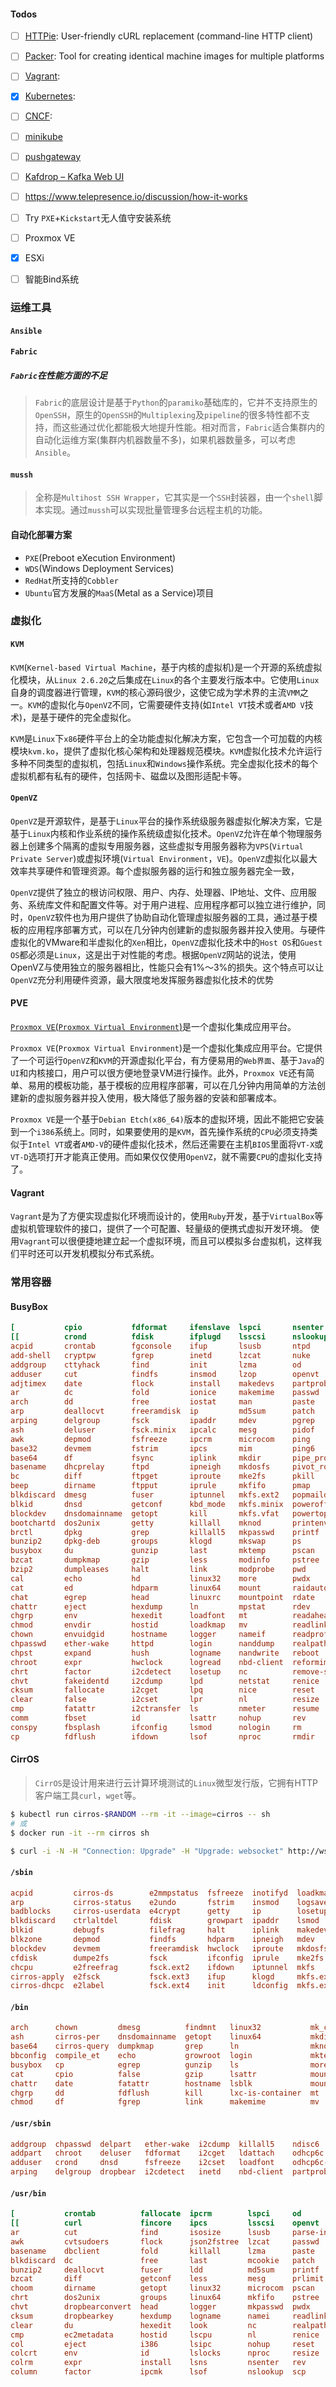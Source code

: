 #### Todos

- [ ] [HTTPie](https://httpie.io/): User-friendly cURL replacement (command-line HTTP client)
- [ ] [Packer](https://packer.io): Tool for creating identical machine images for multiple platforms
- [ ] [Vagrant](https://www.vagrantup.com/):
- [x] [Kubernetes](https://kubernetes.io/): 
- [ ] [CNCF](https://www.cncf.io/):
- [ ] [minikube](http://bit.ly/2xNk8w4)
- [ ] [pushgateway](https://github.com/prometheus/pushgateway)
- [ ] [Kafdrop – Kafka Web UI](https://github.com/obsidiandynamics/kafdrop)
- [ ] https://www.telepresence.io/discussion/how-it-works
- [ ] Try `PXE`+`Kickstart`无人值守安装系统
- [ ] Proxmox VE
- [x] ESXi
- [ ] 智能Bind系统


### 运维工具

#### `Ansible`

#### `Fabric`

##### `Fabric`在性能方面的不足
> `Fabric`的底层设计是基于`Python`的`paramiko`基础库的，它并不支持原生的`OpenSSH`，原生的`OpenSSH`的`Multiplexing`及`pipeline`的很多特性都不支持，而这些通过优化都能极大地提升性能。相对而言，`Fabric`适合集群内的自动化运维方案(集群内机器数量不多)，如果机器数量多，可以考虑`Ansible`。

#### `mussh`
> 全称是`Multihost SSH Wrapper`，它其实是一个`SSH`封装器，由一个`shell`脚本实现。通过`mussh`可以实现批量管理多台远程主机的功能。


#### 自动化部署方案

- `PXE`(Preboot eXecution Environment)
- `WDS`(Windows Deployment Services)
- `RedHat`所支持的`Cobbler`
- `Ubuntu`官方发展的`MaaS`(Metal as a Service)项目


### 虚拟化

#### `KVM`

`KVM`(`Kernel-based Virtual Machine`，基于内核的虚拟机)是一个开源的系统虚拟化模块，从`Linux 2.6.20`之后集成在`Linux`的各个主要发行版本中。它使用`Linux`自身的调度器进行管理，`KVM`的核心源码很少，这使它成为学术界的主流`VMM`之一。`KVM`的虚拟化与`OpenVZ`不同，它需要硬件支持(如`Intel VT`技术或者`AMD V`技术)，是基于硬件的完全虚拟化。

`KVM`是`Linux`下`x86`硬件平台上的全功能虚拟化解决方案，它包含一个可加载的内核模块`kvm.ko`，提供了虚拟化核心架构和处理器规范模块。`KVM`虚拟化技术允许运行多种不同类型的虚拟机，包括`Linux`和`Windows`操作系统。完全虚拟化技术的每个虚拟机都有私有的硬件，包括网卡、磁盘以及图形适配卡等。

#### `OpenVZ`

`OpenVZ`是开源软件，是基于`Linux`平台的操作系统级服务器虚拟化解决方案，它是基于`Linux`内核和作业系统的操作系统级虚拟化技术。`OpenVZ`允许在单个物理服务器上创建多个隔离的虚拟专用服务器，这些虚拟专用服务器称为`VPS`(`Virtual Private Server`)或虚拟环境(`Virtual Environment`，`VE`)。`OpenVZ`虚拟化以最大效率共享硬件和管理资源。每个虚拟服务器的运行和独立服务器完全一致，

`OpenVZ`提供了独立的根访问权限、用户、内存、处理器、IP地址、文件、应用服务、系统库文件和配置文件等。对于用户进程、应用程序都可以独立进行维护，同时，`OpenVZ`软件也为用户提供了协助自动化管理虚拟服务器的工具，通过基于模板的应用程序部署方式，可以在几分钟内创建新的虚拟服务器并投入使用。与硬件虚拟化的VMware和半虚拟化的`Xen`相比，`OpenVZ`虚拟化技术中的`Host OS`和`Guest OS`都必须是`Linux`，这是出于对性能的考虑。根据`OpenVZ`网站的说法，使用OpenVZ与使用独立的服务器相比，性能只会有1%～3%的损失。这个特点可以让`OpenVZ`充分利用硬件资源，最大限度地发挥服务器虚拟化技术的优势

#### PVE

[`Proxmox VE`(`Proxmox Virtual Environment`)](https://www.proxmox.com/)是一个虚拟化集成应用平台。

`Proxmox VE`(`Proxmox Virtual Environment`)是一个虚拟化集成应用平台。它提供了一个可运行`OpenVZ`和`KVM`的开源虚拟化平台，有方便易用的`Web界面`、基于`Java`的`UI`和内核接口，用户可以很方便地登录VM进行操作。此外，`Proxmox VE`还有简单、易用的模板功能，基于模板的应用程序部署，可以在几分钟内用简单的方法创建新的虚拟服务器并投入使用，极大降低了服务器的安装和部署成本。

`Proxmox VE`是一个基于`Debian Etch(x86_64)`版本的虚拟环境，因此不能把它安装到一个`i386`系统上。同时，如果要使用的是`KVM`，首先操作系统的`CPU`必须支持类似于`Intel VT`或者`AMD-V`的硬件虚拟化技术，然后还需要在主机`BIOS`里面将`VT-X`或`VT-D`选项打开才能真正使用。而如果仅仅使用`OpenVZ`，就不需要`CPU`的虚拟化支持了。

#### Vagrant

`Vagrant`是为了方便实现虚拟化环境而设计的，使用`Ruby`开发，基于`VirtualBox`等虚拟机管理软件的接口，提供了一个可配置、轻量级的便携式虚拟开发环境。
使用`Vagrant`可以很便捷地建立起一个虚拟环境，而且可以模拟多台虚拟机，这样我们平时还可以开发机模拟分布式系统。

### 常用容器

#### BusyBox

```conf
[           cpio           fdformat     ifenslave  lspci       nsenter       rmmod              su            udhcpc
[[          crond          fdisk        ifplugd    lsscsi      nslookup      route              sulogin       udhcpc6
acpid       crontab        fgconsole    ifup       lsusb       ntpd          rpm                sum           udhcpd
add-shell   cryptpw        fgrep        inetd      lzcat       nuke          rpm2cpio           sv            udpsvd
addgroup    cttyhack       find         init       lzma        od            rtcwake            svc           uevent
adduser     cut            findfs       insmod     lzop        openvt        run-init           svlogd        umount
adjtimex    date           flock        install    makedevs    partprobe     run-parts          svok          uname
ar          dc             fold         ionice     makemime    passwd        runlevel           swapoff       unexpand
arch        dd             free         iostat     man         paste         runsv              swapon        uniq
arp         deallocvt      freeramdisk  ip         md5sum      patch         runsvdir           switch_root   unix2dos
arping      delgroup       fsck         ipaddr     mdev        pgrep         rx                 sync          unlink
ash         deluser        fsck.minix   ipcalc     mesg        pidof         script             sysctl        unlzma
awk         depmod         fsfreeze     ipcrm      microcom    ping          scriptreplay       syslogd       unshare
base32      devmem         fstrim       ipcs       mim         ping6         sed                tac           unxz
base64      df             fsync        iplink     mkdir       pipe_progres  sendmail           tail          unzip
basename    dhcprelay      ftpd         ipneigh    mkdosfs     pivot_root    seq                tar           uptime
bc          diff           ftpget       iproute    mke2fs      pkill         setarch            taskset       users
beep        dirname        ftpput       iprule     mkfifo      pmap          setconsole         tc            usleep
blkdiscard  dmesg          fuser        iptunnel   mkfs.ext2   popmaildir    setfattr           tcpsvd        uudecode
blkid       dnsd           getconf      kbd_mode   mkfs.minix  poweroff      setfont            tee           uuencode
blockdev    dnsdomainname  getopt       kill       mkfs.vfat   powertop      setkeycodes        telnet        vconfig
bootchartd  dos2unix       getty        killall    mknod       printenv      setlogcons         telnetd       vi
brctl       dpkg           grep         killall5   mkpasswd    printf        setpriv            test          vlock
bunzip2     dpkg-deb       groups       klogd      mkswap      ps            setserial          tftp          volname
busybox     du             gunzip       last       mktemp      pscan         setsid             tftpd         w
bzcat       dumpkmap       gzip         less       modinfo     pstree        setuidgid          time          wall
bzip2       dumpleases     halt         link       modprobe    pwd           sh                 timeout       watch
cal         echo           hd           linux32    more        pwdx          sha1sum            top           watchdog
cat         ed             hdparm       linux64    mount       raidautorun   sha256sum          touch         wc
chat        egrep          head         linuxrc    mountpoint  rdate         sha3sum            tr            wget
chattr      eject          hexdump      ln         mpstat      rdev          sha512sum          traceroute    which
chgrp       env            hexedit      loadfont   mt          readahead     showkey            traceroute6   who
chmod       envdir         hostid       loadkmap   mv          readlink      shred              true          whoami
chown       envuidgid      hostname     logger     nameif      readprofile   shuf               truncate      whois
chpasswd    ether-wake     httpd        login      nanddump    realpath      slattach           ts            xargs
chpst       expand         hush         logname    nandwrite   reboot        sleep              tty           xxd
chroot      expr           hwclock      logread    nbd-client  reformime     smemcap            ttysize       xz
chrt        factor         i2cdetect    losetup    nc          remove-shell  softlimit          tunctl        xzcat
chvt        fakeidentd     i2cdump      lpd        netstat     renice        sort               ubiattach     yes
cksum       fallocate      i2cget       lpq        nice        reset         split              ubidetach     zcat
clear       false          i2cset       lpr        nl          resize        ssl_client         ubimkvol      zcip
cmp         fatattr        i2ctransfer  ls         nmeter      resume        start-stop-daemon  ubirename
comm        fbset          id           lsattr     nohup       rev           stat               ubirmvol
conspy      fbsplash       ifconfig     lsmod      nologin     rm            strings            ubirsvol
cp          fdflush        ifdown       lsof       nproc       rmdir         stty               ubiupdatevol
```

#### CirrOS

> `CirrOS`是设计用来进行云计算环境测试的`Linux`微型发行版，它拥有HTTP客户端工具`curl`，`wget`等。

```bash
$ kubectl run cirros-$RANDOM --rm -it --image=cirros -- sh
# 或
$ docker run -it --rm cirros sh
```

```bash
$ curl -i -N -H "Connection: Upgrade" -H "Upgrade: websocket" http://ws.zizhizhan.local/ws/
```

#### `/sbin`

```conf
acpid         cirros-ds        e2mmpstatus  fsfreeze  inotifyd  loadkmap   mkfs.ext4          rmmod              switch_root
arp           cirros-status    e2undo       fstrim    insmod    logsave    mkfs.vfat          route              sysctl
badblocks     cirros-userdata  e4crypt      getty     ip        losetup    mklost+found       run-init           syslogd
blkdiscard    ctrlaltdel       fdisk        growpart  ipaddr    lsmod      mkswap             runlevel           tc
blkid         debugfs          filefrag     halt      iplink    makedevs   modprobe           setconsole         tune2fs
blkzone       depmod           findfs       hdparm    ipneigh   mdev       nameif             sfdisk             udhcpc
blockdev      devmem           freeramdisk  hwclock   iproute   mkdosfs    pivot_root         start-stop-daemon  uevent
cfdisk        dumpe2fs         fsck         ifconfig  iprule    mke2fs     poweroff           sulogin            vconfig
chcpu         e2freefrag       fsck.ext2    ifdown    iptunnel  mkfs       reboot             swaplabel          watchdog
cirros-apply  e2fsck           fsck.ext3    ifup      klogd     mkfs.ext2  resize-filesystem  swapoff            wipefs
cirros-dhcpc  e2label          fsck.ext4    init      ldconfig  mkfs.ext3  resize2fs          swapon
```

#### `/bin`

```conf
arch      chown         dmesg          findmnt   linux32           mk_cmds     netstat        pwd        setserial  true
ash       cirros-per    dnsdomainname  getopt    linux64           mkdir       nice           reformime  sh         umount
base64    cirros-query  dumpkmap       grep      ln                mknod       nuke           resume     sleep      uname
bbconfig  compile_et    echo           growroot  login             mktemp      pidof          rm         stat       usleep
busybox   cp            egrep          gunzip    ls                more        ping           rmdir      stty       vi
cat       cpio          false          gzip      lsattr            mount       ping6          run-parts  su         watch
chattr    date          fatattr        hostname  lsblk             mountpoint  pipe_progress  sed        sync       zcat
chgrp     dd            fdflush        kill      lxc-is-container  mt          printenv       setarch    tar
chmod     df            fgrep          link      makemime          mv          ps             setpriv    touch
```

#### `/usr/sbin`

```conf
addgroup  chpasswd  delpart   ether-wake  i2cdump  killall5    ndisc6          partx        resizepart  ubirename
addpart   chroot    deluser   fdformat    i2cget   ldattach    odhcp6c         rdate        rtcwake     ubirmvol
adduser   crond     dnsd      fsfreeze    i2cset   loadfont    odhcp6c-update  rdisc6       setlogcons  ubirsvol
arping    delgroup  dropbear  i2cdetect   inetd    nbd-client  partprobe       readprofile  ubimkvol    ubiupdatevol
```

#### `/usr/bin`

```conf
[           crontab          fallocate  ipcrm        lspci     od                screen         ssl_client   truncate   w
[[          curl             fincore    ipcs         lsscsi    openvt            script         strings      tty        wall
ar          cut              find       isosize      lsusb     parse-interfaces  scriptreplay   sudo         uname26    wc
awk         cvtsudoers       flock      json2fstree  lzcat     passwd            seq            sudoedit     uniq       wget
basename    dbclient         fold       killall      lzma      paste             setarch        sudoreplay   unix2dos   whereis
blkdiscard  dc               free       last         mcookie   patch             setfattr       svc          unlink     which
bunzip2     deallocvt        fuser      ldd          md5sum    printf            setkeycodes    svok         unlzma     who
bzcat       diff             getconf    less         mesg      prlimit           setsid         tac          unshare    whoami
choom       dirname          getopt     linux32      microcom  pscan             sha1sum        tail         unxz       whois
chrt        dos2unix         groups     linux64      mkfifo    pstree            sha256sum      tee          unzip      x86_64
chvt        dropbearconvert  head       logger       mkpasswd  pwdx              sha3sum        telnet       uptime     xargs
cksum       dropbearkey      hexdump    logname      namei     readlink          sha512sum      test         users      xxd
clear       du               hexedit    look         nc        realpath          shred          tftp         uudecode   xz
cmp         ec2metadata      hostid     lscpu        nl        renice            shuf           time         uuencode   xzcat
col         eject            i386       lsipc        nohup     reset             sort           top          uuidgen    yes
colcrt      env              id         lslocks      nproc     resize            ssh            tr           uuidparse
colrm       expr             install    lsns         nsenter   rev               ssh-add-key    traceroute   vlock
column      factor           ipcmk      lsof         nslookup  scp               ssh-import-id  traceroute6  volname
```